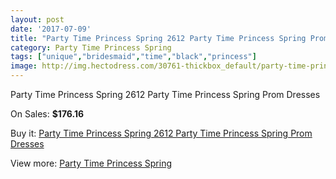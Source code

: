 ```yaml
---
layout: post
date: '2017-07-09'
title: "Party Time Princess Spring 2612 Party Time Princess Spring Prom Dresses"
category: Party Time Princess Spring
tags: ["unique","bridesmaid","time","black","princess"]
image: http://img.hectodress.com/30761-thickbox_default/party-time-princess-spring-2612-party-time-princess-spring-prom-dresses.jpg
---
```

Party Time Princess Spring 2612 Party Time Princess Spring Prom Dresses

On Sales: **$176.16**
<a href="https://www.hectodress.com/party-time-princess-spring/14143-party-time-princess-spring-2612-party-time-princess-spring-prom-dresses.html"><amp-img layout="responsive" width="600" height="600" src="//img.hectodress.com/30761-thickbox_default/party-time-princess-spring-2612-party-time-princess-spring-prom-dresses.jpg" alt="Party Time Princess Spring 2612 Party Time Princess Spring Prom Dresses 0" /></a>
<a href="https://www.hectodress.com/party-time-princess-spring/14143-party-time-princess-spring-2612-party-time-princess-spring-prom-dresses.html"><amp-img layout="responsive" width="600" height="600" src="//img.hectodress.com/30762-thickbox_default/party-time-princess-spring-2612-party-time-princess-spring-prom-dresses.jpg" alt="Party Time Princess Spring 2612 Party Time Princess Spring Prom Dresses 1" /></a>

Buy it: [Party Time Princess Spring 2612 Party Time Princess Spring Prom Dresses](https://www.hectodress.com/party-time-princess-spring/14143-party-time-princess-spring-2612-party-time-princess-spring-prom-dresses.html "Party Time Princess Spring 2612 Party Time Princess Spring Prom Dresses")

View more: [Party Time Princess Spring](https://www.hectodress.com/244-party-time-princess-spring "Party Time Princess Spring")